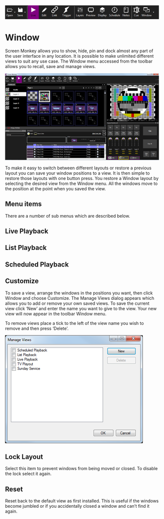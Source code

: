 ![](../../images/toolbar.png)
# Window

Screen Monkey allows you to show, hide, pin and dock almost any part of the user interface in any location. It is possible to make unlimited different views to suit any use case. The Window menu accessed from the toolbar allows you to recall, save and manage views.

![](../../images/window-layout-example.png)

To make it easy to switch between different layouts or restore a previous layout you can save your window positions to a view. It is then simple to restore those layouts with one button press. You restore a Window layout by selecting the desired view from the Window menu. All the windows move to the position at the point when you saved the view.

## Menu items
There are a number of sub menus which are described below.

## Live Playback

## List Playback

## Scheduled Playback

## Customize
To save a view, arrange the windows in the positions you want, then click Window and choose Customize. The Manage Views dialog appears which allows you to add or remove your own saved views. To save the current view click ‘New’ and enter the name you want to give to the view. Your new view will now appear in the toolbar Window menu.

To remove views place a tick to the left of the view name you wish to remove and then press ‘Delete’.

![](../../images/window-views.png)

## Lock Layout
Select this item to prevent windows from being moved or closed. To disable the lock select it again.

## Reset
Reset back to the default view as first installed. This is useful if the windows become jumbled or if you accidentally closed a window and can’t find it again.
